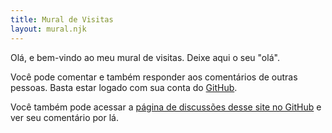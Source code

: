 ```yaml
---
title: Mural de Visitas
layout: mural.njk
---
```

Olá, e bem-vindo ao meu mural de visitas. Deixe aqui o seu "olá".

Você pode comentar e também responder aos comentários de outras pessoas. Basta estar logado com sua conta do [GitHub](https://github.com).

Você também pode acessar a [página de discussões desse site no GitHub](https://github.com/vctrtvfrrr/vctrtvfrrr/discussions) e ver seu comentário por lá.
